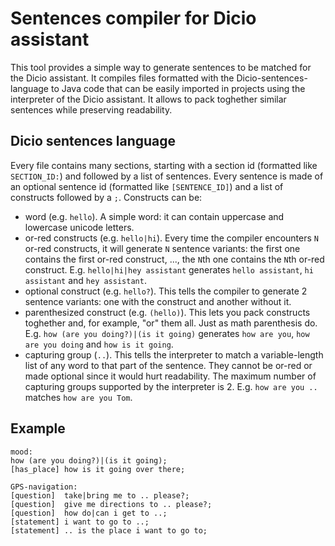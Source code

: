 # Sentences compiler for Dicio assistant
This tool provides a simple way to generate sentences to be matched for the Dicio assistant. It compiles files formatted with the Dicio-sentences-language to Java code that can be easily imported in projects using the interpreter of the Dicio assistant. It allows to pack toghether similar sentences while preserving readability.

## Dicio sentences language
Every file contains many sections, starting with a section id (formatted like `SECTION_ID:`) and followed by a list of sentences. Every sentence is made of an optional sentence id (formatted like `[SENTENCE_ID]`) and a list of constructs followed by a `;`. Constructs can be:
- word (e.g. `hello`). A simple word: it can contain uppercase and lowercase unicode letters.
- or-red constructs (e.g. `hello|hi`). Every time the compiler encounters `N` or-red constructs, it will generate `N` sentence variants: the first one contains the first or-red construct, ..., the `N`th one contains the `N`th or-red construct. E.g. `hello|hi|hey assistant` generates `hello assistant`, `hi assistant` and `hey assistant`.
- optional construct (e.g. `hello?`). This tells the compiler to generate 2 sentence variants: one with the construct and another without it.
- parenthesized construct (e.g. `(hello)`). This lets you pack constructs toghether and, for example, "or" them all. Just as math parenthesis do. E.g. `how (are you doing?)|(is it going)` generates `how are you`, `how are you doing` and `how is it going`.
- capturing group (`..`). This tells the interpreter to match a variable-length list of any word to that part of the sentence. They cannot be or-red or made optional since it would hurt readability. The maximum number of capturing groups supported by the interpreter is 2. E.g. `how are you ..` matches `how are you Tom`.

## Example
```
mood:
how (are you doing?)|(is it going);
[has_place] how is it going over there;

GPS-navigation:
[question]  take|bring me to .. please?;
[question]  give me directions to .. please?;
[question]  how do|can i get to ..;
[statement] i want to go to ..;
[statement] .. is the place i want to go to;
```
